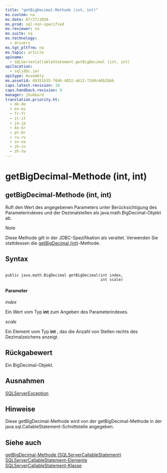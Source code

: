 ```yaml
---
title: "getBigDecimal-Methode (int, int)"
ms.custom: na
ms.date: 07/27/2016
ms.prod: sql-non-specified
ms.reviewer: na
ms.suite: na
ms.technology: 
  - drivers
ms.tgt_pltfrm: na
ms.topic: article
apiname: 
  - SQLServerCallableStatement.getBigDecimal (int, int)
apilocation: 
  - sqljdbc.jar
apitype: Assembly
ms.assetid: d9351b35-7046-4852-a612-72d4c46b2bbb
caps.latest.revision: 10
caps.handback.revision: 9
manager: jhubbard
translation.priority.ht: 
  - de-de
  - es-es
  - fr-fr
  - it-it
  - ja-jp
  - ko-kr
  - pt-br
  - ru-ru
  - sv-se
  - zh-cn
  - zh-tw
---
```

# getBigDecimal-Methode (int, int)
    
## getBigDecimal\-Methode \(int, int\)  
 Ruft den Wert des angegebenen Parameters unter Berücksichtigung des Parameterindexes und der Dezimalstellen als java.math.BigDecimal\-Objekt ab.  
  
> [!NOTE]  
>  Diese Methode gilt in der JDBC\-Spezifikation als veraltet. Verwenden Sie stattdessen die [getBigDecimal \(int\)](../content/getBigDecimal-Method--int-.md)\-Methode.  
  
## Syntax  
  
```  
  
public java.math.BigDecimal getBigDecimal(int index,  
                                          int scale)  
```  
  
#### Parameter  
 *index*  
  
 Ein Wert vom Typ **int** zum Angeben des Parameterindexes.  
  
 *scale*  
  
 Ein Element vom Typ **int** , das die Anzahl von Stellen rechts des Dezimalzeichens anzeigt.  
  
## Rückgabewert  
 Ein BigDecimal\-Objekt.  
  
## Ausnahmen  
 [SQLServerException](../content/SQLServerException-Class.md)  
  
## Hinweise  
 Diese getBigDecimal\-Methode wird von der getBigDecimal\-Methode in der java.sql.CallableStatement\-Schnittstelle angegeben.  
  
## Siehe auch  
 [getBigDecimal-Methode &#40;SQLServerCallableStatement&#41;](../content/getBigDecimal-Method--SQLServerCallableStatement-.md)   
 [SQLServerCallableStatement-Elemente](../content/SQLServerCallableStatement-Members.md)   
 [SQLServerCallableStatement-Klasse](../content/SQLServerCallableStatement-Class.md)  
  
  